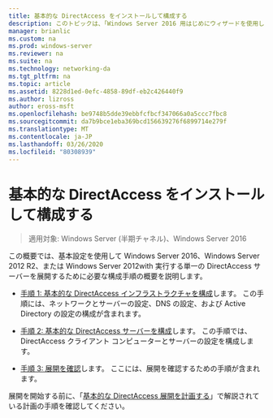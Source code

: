 ```yaml
---
title: 基本的な DirectAccess をインストールして構成する
description: このトピックは、「Windows Server 2016 用はじめにウィザードを使用して単一の DirectAccess サーバーを展開する」の一部です。
manager: brianlic
ms.custom: na
ms.prod: windows-server
ms.reviewer: na
ms.suite: na
ms.technology: networking-da
ms.tgt_pltfrm: na
ms.topic: article
ms.assetid: 8228d1ed-0efc-4858-89df-eb2c426440f9
ms.author: lizross
author: eross-msft
ms.openlocfilehash: be9748b5dde39ebbfcfbcf347066a0a5ccc7fbc8
ms.sourcegitcommit: da7b9bce1eba369bcd156639276f6899714e279f
ms.translationtype: MT
ms.contentlocale: ja-JP
ms.lasthandoff: 03/26/2020
ms.locfileid: "80308939"
---
```

# <a name="install-and-configure-basic-directaccess"></a>基本的な DirectAccess をインストールして構成する

>適用対象: Windows Server (半期チャネル)、Windows Server 2016

この概要では、基本設定を使用して Windows Server 2016、Windows Server 2012 R2、または Windows Server 2012with 実行する単一の DirectAccess サーバーを展開するために必要な構成手順の概要を説明します。  
  
-   [手順 1: 基本的な DirectAccess インフラストラクチャを構成](da-basic-configure-s1-infrastructure.md)します。 この手順には、ネットワークとサーバーの設定、DNS の設定、および Active Directory の設定の構成が含まれます。  
  
-   [手順 2: 基本的な DirectAccess サーバーを構成](da-basic-configure-s2-server.md)します。 この手順では、DirectAccess クライアント コンピューターとサーバーの設定を構成します。  
  
-   [手順 3: 展開を確認](da-basic-configure-s3-verify.md)します。 ここには、展開を確認するための手順が含まれます。  
  
展開を開始する前に、「[基本的な DirectAccess 展開を計画する](Plan-a-Basic-DirectAccess-Deployment.md)」で解説されている計画の手順を確認してください。  
  


